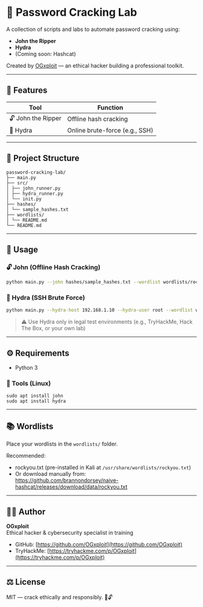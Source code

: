 # 🔐 Password Cracking Lab

A collection of scripts and labs to automate password cracking using:
- **John the Ripper**
- **Hydra**
- (Coming soon: Hashcat)

Created by [OGxploit](https://github.com/OGxploit) — an ethical hacker building a professional toolkit.

---

## 🚀 Features

| Tool                | Function                         |
|---------------------|----------------------------------|
| 🔓 John the Ripper  | Offline hash cracking            |
| 🐍 Hydra            | Online brute-force (e.g., SSH)   |

---

## 📁 Project Structure
```
password-cracking-lab/
├── main.py
├── src/
│ ├── john_runner.py
│ ├── hydra_runner.py
│ └── init.py
├── hashes/
│ └── sample_hashes.txt
├── wordlists/
│ └── README.md
└── README.md
```

---

## 🧪 Usage

### 🔓 John (Offline Hash Cracking)
```bash
python main.py --john hashes/sample_hashes.txt --wordlist wordlists/rockyou.txt
```

### 🐍 Hydra (SSH Brute Force)
```bash
python main.py --hydra-host 192.168.1.10 --hydra-user root --wordlist wordlists/rockyou.txt
```

> ⚠️ Use Hydra only in legal test environments (e.g., TryHackMe, Hack The Box, or your own lab)

---

## ⚙️ Requirements

- Python 3

### 🧰 Tools (Linux)
```
sudo apt install john
sudo apt install hydra
```

---

## 📚 Wordlists

Place your wordlists in the `wordlists/` folder.

Recommended:
- rockyou.txt (pre-installed in Kali at `/usr/share/wordlists/rockyou.txt`)
- Or download manually from:  
  https://github.com/brannondorsey/naive-hashcat/releases/download/data/rockyou.txt

---

## 👨‍💻 Author

**OGxploit**  
Ethical hacker & cybersecurity specialist in training  
- GitHub: [https://github.com/OGxploit](https://github.com/OGxploit)  
- TryHackMe: [https://tryhackme.com/p/OGxploit](https://tryhackme.com/p/OGxploit)

---

## ⚖️ License

MIT — crack ethically and responsibly. 🧠🔓
